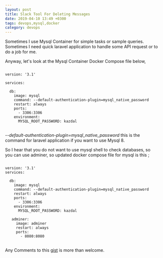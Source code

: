 ```yaml
---
layout: post
title: Slack Tool For Deleting Messages
date: 2019-04-10 13:49 +0300
tags: devops,mysql,docker
category: devops
---
```


Sometimes I use Mysql Container for simple tasks or sample queries. Sometimes I need quick laravel application to handle some API request or to do a job for me. 

Anyway, let's look at the Mysql Container Docker Compose file below,

<pre><code class="yaml">
version: '3.1'

services:

  db:
    image: mysql
    command: --default-authentication-plugin=mysql_native_password
    restart: always
    ports:  
      - 3306:3306
    environment:
      MYSQL_ROOT_PASSWORD: kazdal
</code>
</pre>


*--default-authentication-plugin=mysql_native_password* this is the command for laravel application if you want to use Mysql 8.

So I hear that you do not want to use mysql shell to check databases, so you can use adminer, so updated docker compose file for mysql is this ;

<pre><code class="yaml">
version: '3.1'
services:

  db:
    image: mysql
    command: --default-authentication-plugin=mysql_native_password
    restart: always
    ports:  
      - 3306:3306
    environment:
      MYSQL_ROOT_PASSWORD: kazdal

   adminer:
     image: adminer
     restart: always
     ports:
       - 8080:8080
</code>
</pre>

Any Comments to this [gist](https://gist.github.com/uurtech/327edbfb29058035a1c7f0daa8b60a57) is more than welcome.